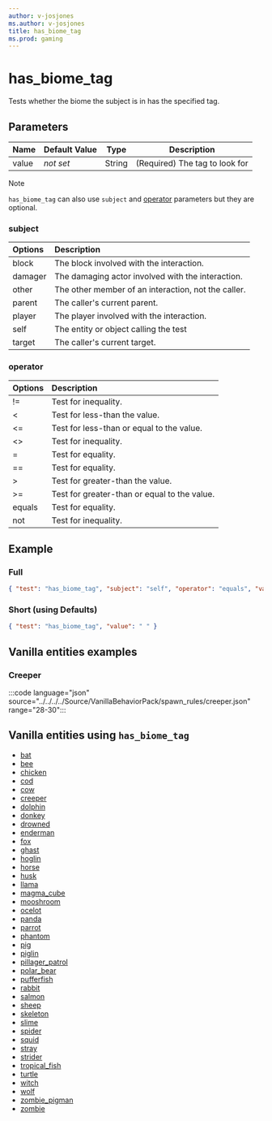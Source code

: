 ```yaml
---
author: v-josjones
ms.author: v-josjones
title: has_biome_tag
ms.prod: gaming
---
```


# has_biome_tag

Tests whether the biome the subject is in has the specified tag.

## Parameters

|Name |Default Value  |Type  |Description  |
|---------|---------|---------|---------|
|value |*not set* |String | (Required) The tag to look for |

> [!NOTE]
> `has_biome_tag` can also use `subject` and [operator](../Definitions/NestedTables/operator.md) parameters but they are optional.

### subject

| Options| Description |
|:-----------|:-----------|
| block| The block involved with the interaction. |
| damager| The damaging actor involved with the interaction. |
| other| The other member of an interaction, not the caller. |
| parent| The caller's current parent. |
| player| The player involved with the interaction. |
| self| The entity or object calling the test |
| target| The caller's current target. |

### operator

| Options| Description |
|:-----------|:-----------|
| !=| Test for inequality. |
| <| Test for less-than the value. |
| <=| Test for less-than or equal to the value. |
| <>| Test for inequality. |
| =| Test for equality. |
| ==| Test for equality. |
| >| Test for greater-than the value. |
| >=| Test for greater-than or equal to the value. |
| equals| Test for equality. |
| not| Test for inequality. |

## Example

### Full

```json
{ "test": "has_biome_tag", "subject": "self", "operator": "equals", "value": " " }
```

### Short (using Defaults)

```json
{ "test": "has_biome_tag", "value": " " }
```

## Vanilla entities examples

### Creeper

:::code language="json" source="../../../../Source/VanillaBehaviorPack/spawn_rules/creeper.json" range="28-30":::

## Vanilla entities using `has_biome_tag`

- [bat](../../../../Source/VanillaBehaviorPack_Snippets/spawn_rules/bat.md)
- [bee](../../../../Source/VanillaBehaviorPack_Snippets/spawn_rules/bee.md)
- [chicken](../../../../Source/VanillaBehaviorPack_Snippets/spawn_rules/chicken.md)
- [cod](../../../../Source/VanillaBehaviorPack_Snippets/spawn_rules/cod.md)
- [cow](../../../../Source/VanillaBehaviorPack_Snippets/spawn_rules/cow.md)
- [creeper](../../../../Source/VanillaBehaviorPack_Snippets/spawn_rules/creeper.md)
- [dolphin](../../../../Source/VanillaBehaviorPack_Snippets/spawn_rules/dolphin.md)
- [donkey](../../../../Source/VanillaBehaviorPack_Snippets/spawn_rules/donkey.md)
- [drowned](../../../../Source/VanillaBehaviorPack_Snippets/spawn_rules/drowned.md)
- [enderman](../../../../Source/VanillaBehaviorPack_Snippets/spawn_rules/enderman.md)
- [fox](../../../../Source/VanillaBehaviorPack_Snippets/spawn_rules/fox.md)
- [ghast](../../../../Source/VanillaBehaviorPack_Snippets/spawn_rules/ghast.md)
- [hoglin](../../../../Source/VanillaBehaviorPack_Snippets/spawn_rules/hoglin.md)
- [horse](../../../../Source/VanillaBehaviorPack_Snippets/spawn_rules/horse.md)
- [husk](../../../../Source/VanillaBehaviorPack_Snippets/spawn_rules/husk.md)
- [llama](../../../../Source/VanillaBehaviorPack_Snippets/spawn_rules/llama.md)
- [magma_cube](../../../../Source/VanillaBehaviorPack_Snippets/spawn_rules/magma_cube.md)
- [mooshroom](../../../../Source/VanillaBehaviorPack_Snippets/spawn_rules/mooshroom.md)
- [ocelot](../../../../Source/VanillaBehaviorPack_Snippets/spawn_rules/ocelot.md)
- [panda](../../../../Source/VanillaBehaviorPack_Snippets/spawn_rules/panda.md)
- [parrot](../../../../Source/VanillaBehaviorPack_Snippets/spawn_rules/parrot.md)
- [phantom](../../../../Source/VanillaBehaviorPack_Snippets/spawn_rules/phantom.md)
- [pig](../../../../Source/VanillaBehaviorPack_Snippets/spawn_rules/pig.md)
- [piglin](../../../../Source/VanillaBehaviorPack_Snippets/spawn_rules/piglin.md)
- [pillager_patrol](../../../../Source/VanillaBehaviorPack_Snippets/spawn_rules/pillager_patrol.md)
- [polar_bear](../../../../Source/VanillaBehaviorPack_Snippets/spawn_rules/polar_bear.md)
- [pufferfish](../../../../Source/VanillaBehaviorPack_Snippets/spawn_rules/pufferfish.md)
- [rabbit](../../../../Source/VanillaBehaviorPack_Snippets/spawn_rules/rabbit.md)
- [salmon](../../../../Source/VanillaBehaviorPack_Snippets/spawn_rules/salmon.md)
- [sheep](../../../../Source/VanillaBehaviorPack_Snippets/spawn_rules/sheep.md)
- [skeleton](../../../../Source/VanillaBehaviorPack_Snippets/spawn_rules/skeleton.md)
- [slime](../../../../Source/VanillaBehaviorPack_Snippets/spawn_rules/slime.md)
- [spider](../../../../Source/VanillaBehaviorPack_Snippets/spawn_rules/spider.md)
- [squid](../../../../Source/VanillaBehaviorPack_Snippets/spawn_rules/squid.md)
- [stray](../../../../Source/VanillaBehaviorPack_Snippets/spawn_rules/stray.md)
- [strider](../../../../Source/VanillaBehaviorPack_Snippets/spawn_rules/strider.md)
- [tropical_fish](../../../../Source/VanillaBehaviorPack_Snippets/spawn_rules/tropical_fish.md)
- [turtle](../../../../Source/VanillaBehaviorPack_Snippets/spawn_rules/turtle.md)
- [witch](../../../../Source/VanillaBehaviorPack_Snippets/spawn_rules/witch.md)
- [wolf](../../../../Source/VanillaBehaviorPack_Snippets/spawn_rules/wolf.md)
- [zombie_pigman](../../../../Source/VanillaBehaviorPack_Snippets/spawn_rules/zombie_pigman.md)
- [zombie](../../../../Source/VanillaBehaviorPack_Snippets/spawn_rules/zombie.md)
